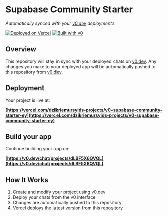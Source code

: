 # Supabase Community Starter

*Automatically synced with your [v0.dev](https://v0.dev) deployments*

[![Deployed on Vercel](https://img.shields.io/badge/Deployed%20on-Vercel-black?style=for-the-badge&logo=vercel)](https://vercel.com/dzikriemursyids-projects/v0-supabase-community-starter-ey)
[![Built with v0](https://img.shields.io/badge/Built%20with-v0.dev-black?style=for-the-badge)](https://v0.dev/chat/projects/dLBF5X6QVQL)

## Overview

This repository will stay in sync with your deployed chats on [v0.dev](https://v0.dev).
Any changes you make to your deployed app will be automatically pushed to this repository from [v0.dev](https://v0.dev).

## Deployment

Your project is live at:

**[https://vercel.com/dzikriemursyids-projects/v0-supabase-community-starter-ey](https://vercel.com/dzikriemursyids-projects/v0-supabase-community-starter-ey)**

## Build your app

Continue building your app on:

**[https://v0.dev/chat/projects/dLBF5X6QVQL](https://v0.dev/chat/projects/dLBF5X6QVQL)**

## How It Works

1. Create and modify your project using [v0.dev](https://v0.dev)
2. Deploy your chats from the v0 interface
3. Changes are automatically pushed to this repository
4. Vercel deploys the latest version from this repository
